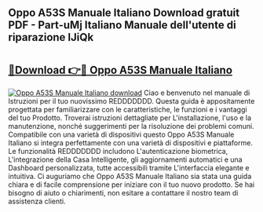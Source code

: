 ## Oppo A53S Manuale Italiano Download gratuit PDF - Part-uMj Italiano Manuale dell'utente di riparazione lJiQk

# <h2><a href="http://dfgzzp.blite.top/?on=Oppo+A53S+Manuale+Italiano">🔗Download 👉🔴 Oppo A53S Manuale Italiano</a></h2>

[![Oppo A53S Manuale Italiano download](https://i.imgur.com/lujVjoI.png)](http://dfgzzp.blite.top/?on=Oppo+A53S+Manuale+Italiano)
Ciao e benvenuto nel manuale di Istruzioni per il tuo nuovissimo REDDDDDDD. Questa guida è appositamente progettata per familiarizzare con le caratteristiche, le funzioni e i vantaggi del tuo Prodotto. Troverai istruzioni dettagliate per L'installazione, l'uso e la manutenzione, nonché suggerimenti per la risoluzione dei problemi comuni. Compatibile con una varietà di dispositivi questo Oppo A53S Manuale Italiano si integra perfettamente con una varietà di dispositivi e piattaforme. Le funzionalità REDDDDDDD includono L'autenticazione biometrica, L'integrazione della Casa Intelligente, gli aggiornamenti automatici e una Dashboard personalizzata, tutte accessibili tramite L'interfaccia elegante e intuitiva. Ci auguriamo che Oppo A53S Manuale Italiano sia stata una guida chiara e di facile comprensione per iniziare con il tuo nuovo prodotto. Se hai bisogno di aiuto o chiarimenti, non esitare a contattare il nostro team di assistenza clienti.
